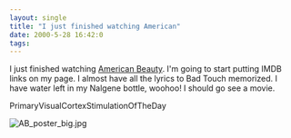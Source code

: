 ```yaml
---
layout: single
title: "I just finished watching American"
date: 2000-5-28 16:42:0
tags: 
---
```


I just finished watching [American Beauty][1]. I'm going to start putting IMDB links on my page. I almost have all the lyrics to Bad Touch memorized. I have water left in my Nalgene bottle, woohoo! I should go see a movie.




PrimaryVisualCortexStimulationOfTheDay



![AB_poster_big.jpg][2]








   [1]: http://us.imdb.com/Details?0169547
   [2]: http://4.bp.blogspot.com/-yYO0p18i82U/Tn0PojymjAI/AAAAAAAAAFU/LVR6nHuv3Lk/s320/AB_poster_big.jpg
